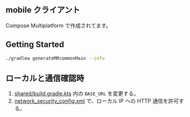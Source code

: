 ## mobile クライアント

Compose Multiplatform で作成されてます。

## Getting Started

``` sh
./gradlew generateMRcommonMain --info
```

## ローカルと通信確認時

1. [shared/build.gradle.kts](./shared/build.gradle.kts) 内の `BASE_URL` を変更する。
2. [network_security_config.xml](./androidApp/src/androidMain/res/xml/network_security_config.xml) で、ローカル IP への HTTP 通信を許可する。 
